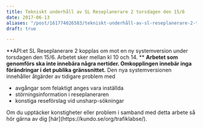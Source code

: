 ```yaml
---
title: Tekniskt underhåll av SL Reseplanerare 2 torsdagen den 15/6
date: 2017-06-13
aliases: "/post/161774026583/tekniskt-underhåll-av-sl-reseplanerare-2-torsdagen-den-156"
draft: true

---
```


**API:et SL Reseplanerare 2 kopplas om mot en ny systemversion under torsdagen den 15/6. Arbetet sker mellan kl 10 och 14. **
**Arbetet som genomförs ska inte innebära några nertider. Omkopplingen innebär inga förändringar i det publika gränssnittet.**
Den nya systemversionen innehåller åtgärder av tidigare problem med
<ul><li>avgångar som felaktigt anges vara inställda
</li><li>störningsinformation i reseplaneraren
</li><li>konstiga reseförslag vid unsharp-sökningar
</li></ul>
Om du upptäcker konstigheter eller problem i samband med detta arbete så hör gärna av dig [här](https://kundo.se/org/trafiklabse/).
 
